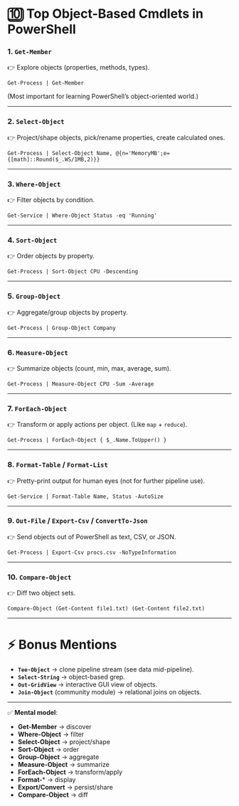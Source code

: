 # 🔟 Top Object-Based Cmdlets in PowerShell

### 1. **`Get-Member`**

👉 Explore objects (properties, methods, types).

`Get-Process | Get-Member`

(Most important for learning PowerShell’s object-oriented world.)

---

### 2. **`Select-Object`**

👉 Project/shape objects, pick/rename properties, create calculated ones.

`Get-Process | Select-Object Name, @{n='MemoryMB';e={[math]::Round($_.WS/1MB,2)}}`

---

### 3. **`Where-Object`**

👉 Filter objects by condition.

`Get-Service | Where-Object Status -eq 'Running'`

---

### 4. **`Sort-Object`**

👉 Order objects by property.

`Get-Process | Sort-Object CPU -Descending`

---

### 5. **`Group-Object`**

👉 Aggregate/group objects by property.

`Get-Process | Group-Object Company`

---

### 6. **`Measure-Object`**

👉 Summarize objects (count, min, max, average, sum).

`Get-Process | Measure-Object CPU -Sum -Average`

---

### 7. **`ForEach-Object`**

👉 Transform or apply actions per object. (Like `map` + `reduce`).

`Get-Process | ForEach-Object { $_.Name.ToUpper() }`

---

### 8. **`Format-Table` / `Format-List`**

👉 Pretty-print output for human eyes (not for further pipeline use).

`Get-Service | Format-Table Name, Status -AutoSize`

---

### 9. **`Out-File` / `Export-Csv` / `ConvertTo-Json`**

👉 Send objects out of PowerShell as text, CSV, or JSON.

`Get-Process | Export-Csv procs.csv -NoTypeInformation`

---

### 10. **`Compare-Object`**

👉 Diff two object sets.

`Compare-Object (Get-Content file1.txt) (Get-Content file2.txt)`

---

# ⚡ Bonus Mentions

- **`Tee-Object`** → clone pipeline stream (see data mid-pipeline).
- **`Select-String`** → object-based grep.
- **`Out-GridView`** → interactive GUI view of objects.
- **`Join-Object`** (community module) → relational joins on objects.
    

---

✅ **Mental model**:

- **Get-Member** → discover
- **Where-Object** → filter
- **Select-Object** → project/shape
- **Sort-Object** → order
- **Group-Object** → aggregate
- **Measure-Object** → summarize
- **ForEach-Object** → transform/apply
- **Format-*** → display
- **Export/Convert** → persist/share
- **Compare-Object** → diff